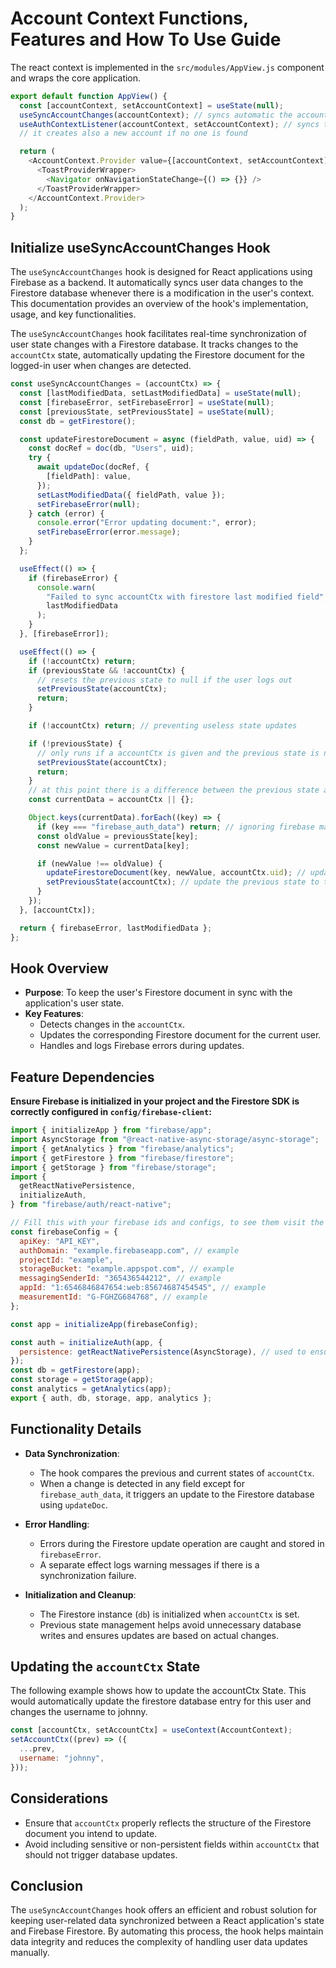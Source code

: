 # Account Context Functions, Features and How To Use Guide

The react context is implemented in the `src/modules/AppView.js` component and wraps the core application.

```javascript
export default function AppView() {
  const [accountContext, setAccountContext] = useState(null);
  useSyncAccountChanges(accountContext); // syncs automatic the accountCtx state with the user data in the firestore db
  useAuthContextListener(accountContext, setAccountContext); // syncs the accountCtx with the firebase auth state if the auth state changes
  // it creates also a new account if no one is found

  return (
    <AccountContext.Provider value={[accountContext, setAccountContext]}>
      <ToastProviderWrapper>
        <Navigator onNavigationStateChange={() => {}} />
      </ToastProviderWrapper>
    </AccountContext.Provider>
  );
}
```

## Initialize useSyncAccountChanges Hook

The `useSyncAccountChanges` hook is designed for React applications using Firebase as a backend. It automatically syncs user data changes to the Firestore database whenever there is a modification in the user's context. This documentation provides an overview of the hook's implementation, usage, and key functionalities.

The `useSyncAccountChanges` hook facilitates real-time synchronization of user state changes with a Firestore database. It tracks changes to the `accountCtx` state, automatically updating the Firestore document for the logged-in user when changes are detected.

```javascript
const useSyncAccountChanges = (accountCtx) => {
  const [lastModifiedData, setLastModifiedData] = useState(null);
  const [firebaseError, setFirebaseError] = useState(null);
  const [previousState, setPreviousState] = useState(null);
  const db = getFirestore();

  const updateFirestoreDocument = async (fieldPath, value, uid) => {
    const docRef = doc(db, "Users", uid);
    try {
      await updateDoc(docRef, {
        [fieldPath]: value,
      });
      setLastModifiedData({ fieldPath, value });
      setFirebaseError(null);
    } catch (error) {
      console.error("Error updating document:", error);
      setFirebaseError(error.message);
    }
  };

  useEffect(() => {
    if (firebaseError) {
      console.warn(
        "Failed to sync accountCtx with firestore last modified field",
        lastModifiedData
      );
    }
  }, [firebaseError]);

  useEffect(() => {
    if (!accountCtx) return;
    if (previousState && !accountCtx) {
      // resets the previous state to null if the user logs out
      setPreviousState(accountCtx);
      return;
    }

    if (!accountCtx) return; // preventing useless state updates

    if (!previousState) {
      // only runs if a accountCtx is given and the previous state is null so it update the previous state initial and stops there
      setPreviousState(accountCtx);
      return;
    }
    // at this point there is a difference between the previous state and the new accountCtx while the user was and is logged in, so it will track the diff and updates the firestore db to get sync with this new state of the accountCtx
    const currentData = accountCtx || {};

    Object.keys(currentData).forEach((key) => {
      if (key === "firebase_auth_data") return; // ignoring firebase managed changes stored in `firebase_auth_data`. add more fields to ignore here, if needed.
      const oldValue = previousState[key];
      const newValue = currentData[key];

      if (newValue !== oldValue) {
        updateFirestoreDocument(key, newValue, accountCtx.uid); // updates the db
        setPreviousState(accountCtx); // update the previous state to the latest changes to prevent useless rewrites to the db of the same state over and over again
      }
    });
  }, [accountCtx]);

  return { firebaseError, lastModifiedData };
};
```

## Hook Overview

- **Purpose**: To keep the user's Firestore document in sync with the application's user state.
- **Key Features**:
  - Detects changes in the `accountCtx`.
  - Updates the corresponding Firestore document for the current user.
  - Handles and logs Firebase errors during updates.

## Feature Dependencies

**Ensure Firebase is initialized in your project and the Firestore SDK is correctly configured in `config/firebase-client`:**

```javascript
import { initializeApp } from "firebase/app";
import AsyncStorage from "@react-native-async-storage/async-storage";
import { getAnalytics } from "firebase/analytics";
import { getFirestore } from "firebase/firestore";
import { getStorage } from "firebase/storage";
import {
  getReactNativePersistence,
  initializeAuth,
} from "firebase/auth/react-native";

// Fill this with your firebase ids and configs, to see them visit the project overview page in your firebase-console
const firebaseConfig = {
  apiKey: "API_KEY",
  authDomain: "example.firebaseapp.com", // example
  projectId: "example",
  storageBucket: "example.appspot.com", // example
  messagingSenderId: "365436544212", // example
  appId: "1:6546846847654:web:85674687454545", // example
  measurementId: "G-FGHZG684768", // example
};

const app = initializeApp(firebaseConfig);

const auth = initializeAuth(app, {
  persistence: getReactNativePersistence(AsyncStorage), // used to ensure login sessions are persistent even the app is shuted down
});
const db = getFirestore(app);
const storage = getStorage(app);
const analytics = getAnalytics(app);
export { auth, db, storage, app, analytics };
```

## Functionality Details

- **Data Synchronization**:

  - The hook compares the previous and current states of `accountCtx`.
  - When a change is detected in any field except for `firebase_auth_data`, it triggers an update to the Firestore database using `updateDoc`.

- **Error Handling**:

  - Errors during the Firestore update operation are caught and stored in `firebaseError`.
  - A separate effect logs warning messages if there is a synchronization failure.

- **Initialization and Cleanup**:
  - The Firestore instance (`db`) is initialized when `accountCtx` is set.
  - Previous state management helps avoid unnecessary database writes and ensures updates are based on actual changes.

## Updating the `accountCtx` State

The following example shows how to update the accountCtx State. This would automatically update the firestore database entry for this user and changes the username to johnny.

```javascript
const [accountCtx, setAccountCtx] = useContext(AccountContext);
setAccountCtx((prev) => ({
  ...prev,
  username: "johnny",
}));
```

## Considerations

- Ensure that `accountCtx` properly reflects the structure of the Firestore document you intend to update.
- Avoid including sensitive or non-persistent fields within `accountCtx` that should not trigger database updates.

## Conclusion

The `useSyncAccountChanges` hook offers an efficient and robust solution for keeping user-related data synchronized between a React application's state and Firebase Firestore. By automating this process, the hook helps maintain data integrity and reduces the complexity of handling user data updates manually.
